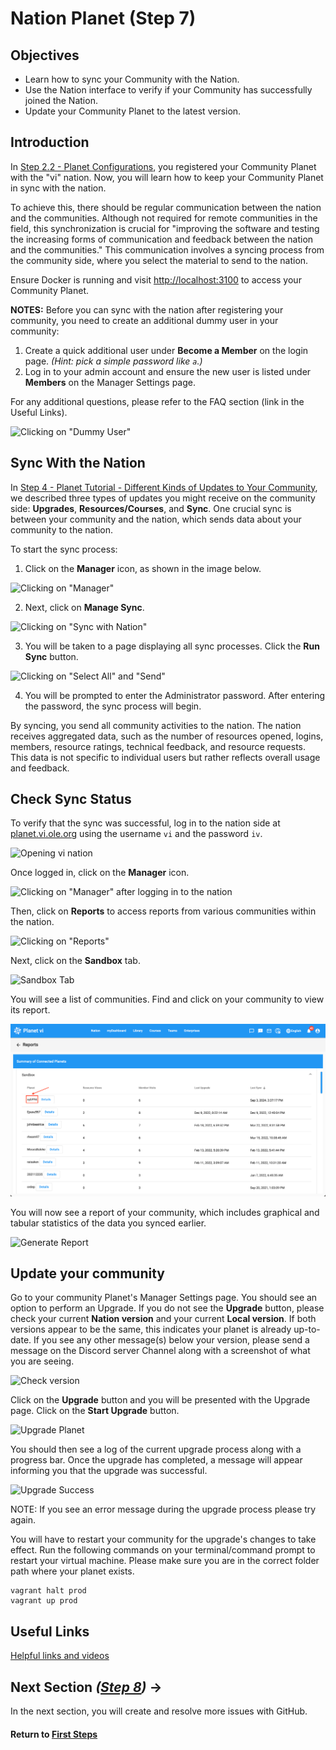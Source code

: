# Nation Planet (Step 7)

## Objectives

- Learn how to sync your Community with the Nation.
- Use the Nation interface to verify if your Community has successfully joined the Nation.
- Update your Community Planet to the latest version.

## Introduction

In [Step 2.2 - Planet Configurations](vi-planet-configurations.md), you registered your Community Planet with the "vi" nation. Now, you will learn how to keep your Community Planet in sync with the nation.

To achieve this, there should be regular communication between the nation and the communities. Although not required for remote communities in the field, this synchronization is crucial for "improving the software and testing the increasing forms of communication and feedback between the nation and the communities." This communication involves a syncing process from the community side, where you select the material to send to the nation.

Ensure Docker is running and visit [http://localhost:3100](http://localhost:3100) to access your Community Planet.

**NOTES:** Before you can sync with the nation after registering your community, you need to create an additional dummy user in your community:
1. Create a quick additional user under **Become a Member** on the login page. *(Hint: pick a simple password like `a`.)*
2. Log in to your admin account and ensure the new user is listed under **Members** on the Manager Settings page.

For any additional questions, please refer to the FAQ section (link in the Useful Links).

![Clicking on "Dummy User"](images/vi-become-member.png "Dummy User")

## Sync With the Nation

In [Step 4 - Planet Tutorial - Different Kinds of Updates to Your Community](vi-planetapps.md#Different_Kinds_of_Updates_to_Your_Community), we described three types of updates you might receive on the community side: **Upgrades**, **Resources/Courses**, and **Sync**. One crucial sync is between your community and the nation, which sends data about your community to the nation.

To start the sync process:

1. Click on the **Manager** icon, as shown in the image below.

  ![Clicking on "Manager"](images/edit-vi-nation-manager.png "Dashboard in your localhost")

2. Next, click on **Manage Sync**.

  ![Clicking on "Sync with Nation"](images/vi-nation-sync.png "Community Manage Page in your localhost")

3. You will be taken to a page displaying all sync processes. Click the **Run Sync** button.

  ![Clicking on "Select All" and "Send"](images/vi-nation-sync-send.png "Community Manage Page in your localhost")

4. You will be prompted to enter the Administrator password. After entering the password, the sync process will begin.

By syncing, you send all community activities to the nation. The nation receives aggregated data, such as the number of resources opened, logins, members, resource ratings, technical feedback, and resource requests. This data is not specific to individual users but rather reflects overall usage and feedback.

## Check Sync Status

To verify that the sync was successful, log in to the nation side at [planet.vi.ole.org](http://planet.vi.ole.org) using the username `vi` and the password `iv`.

![Opening vi nation](images/vi-login-page.png "Login page on vi nation")

Once logged in, click on the **Manager** icon.

![Clicking on "Manager" after logging in to the nation](images/vi-manager-link.png "Dashboard in ole site")

Then, click on **Reports** to access reports from various communities within the nation.

![Clicking on "Reports"](images/vi-manager-dashboard.png "Manager Page in ole site")

Next, click on the **Sandbox** tab.

![Sandbox Tab](images/vi-nation-sandbox.png)

You will see a list of communities. Find and click on your community to view its report.

![Communities List](images/vi-nation-communities.png "Report Communities List Page in ole site")

You will now see a report of your community, which includes graphical and tabular statistics of the data you synced earlier.

![Generate Report](images/vi-nation-report.png "Communities Requests Page in ole site")

## Update your community

Go to your community Planet's Manager Settings page. You should see an option to perform an Upgrade.
If you do not see the **Upgrade** button, please check your current **Nation version** and your current **Local version**. If both versions appear to be the same, this indicates your planet is already up-to-date. If you see any other message(s) below your version, please send a message on the Discord server Channel along with a screenshot of what you are seeing.

![Check version](images/vi-planet-version.png "Communities Check version")

Click on the **Upgrade** button and you will be presented with the Upgrade page. Click on the **Start Upgrade** button.

![Upgrade Planet](images/vi-planet-upgrade.png "Communities Upgrade")

You should then see a log of the current upgrade process along with a progress bar. Once the upgrade has completed, a message will appear informing you that the upgrade was successful.

![Upgrade Success](images/vi-planet-upgrade-success.png "Communities Upgrade successful")

NOTE: If you see an error message during the upgrade process please try again.

You will have to restart your community for the upgrade's changes to take effect.
Run the following commands on your terminal/command prompt to restart your virtual machine. Please make sure you are in the correct folder path where your planet exists.

```
vagrant halt prod
vagrant up prod
```

## Useful Links

[Helpful links and videos](vi-faq.md#Helpful_Links)

## Next Section _([Step 8](vi-create-issues-and-pull-requests.md))_ **→**


In the next section, you will create and resolve more issues with GitHub.

#### Return to [First Steps](vi-first-steps.md#Step_7_-_Nation_Planet)
